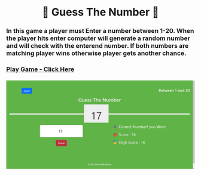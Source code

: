 <h1 align="center">🎲 Guess The Number 🎲</h1>

<h3>In this game a player must Enter a number between 1-20. When the player hits enter computer will generate a random number  and will check with the enterend number. If both numbers are matching player wins otherwise player  gets another chance.<h3/>

<a align="center" href="https://sparkling-tarsier-742f2d.netlify.app">Play Game - Click Here </a> <br/><br/>
<img align="center" src="https://github.com/ChillBroh/Guess-The-Number-Game-/blob/main/sample%20picture.png">
